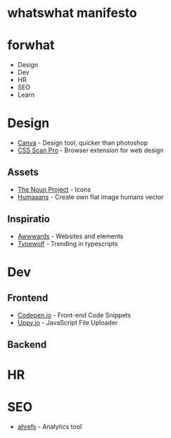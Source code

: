 # whatswhat manifesto

# forwhat 
- Design
- Dev
- HR
- SEO
- Learn

# Design 
- <a href="canva.com">Canva</a> - Design tool, quicker than photoshop
- <a href="cssscanpro.com">CSS Scan Pro</a> - Browser extension for web design

## Assets
- <a href="thenounproject.com">The Noun Project</a> - Icons
- <a href="humaaans.com/">Humaaans</a> - Create own flat image humans vector

## Inspiratio
- <a href="awwwards.com">Awwwards</a> - Websites and elements
- <a href="typewolf.com">Typewolf</a> - Trending in typescripts 

# Dev 
## Frontend
- <a href="codepen.io">Codepen.io</a> - Front-end Code Snippets
- <a href="/uppy.io">Uppy.io</a> - JavaScript File Uploader

## Backend

# HR 

# SEO 
- <a href="ahrefs.com">ahrefs</a> - Analytics tool


